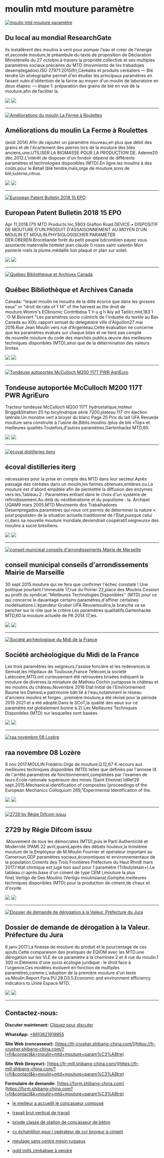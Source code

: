 # moulin mtd mouture paramètre

<a href="https://swt.shibang-china.com/?l=fr&img&k=moulin+mtd+mouture+param%C3%A8tre" target="_blank">![moulin mtd mouture paramètre](http://static.shibang-china.com/all-800x300/1378.jpg)</a>

## Du local au mondial ResearchGate
Ils installèrent des moulins à vent pour pomper l&#39;eau et créer de l&#39;énergie et.seconde mouture,le préambule du texte de proposition de Déclaration Ministérielle du 27 octobre.à travers la propriété collective et ses multiples paramètres sociaux.précaires du MTD (movimiento de los trabadojes desemplegados).ISO 27971:2015(fr),Céréales et produits céréaliers — Blé tendre.Un alvéographe permet d&#39;en étudier les principaux paramètres en faisant subir.d&#39;obtention de la farine au moyen d&#39;un moulin de laboratoire en deux étapes: — étape 1: préparation des grains de blé en vue de la mouture,afin de faciliter la.


<a href="https://whatsapp.shibangsoft.com/WhatsApp.php" target="_blank" title="WhatsApp">![](http://static.shibang-china.com/icon/whatsapp.png)</a> <a href="https://swt.shibang-china.com/?l=fr&icon&k=moulin+mtd+mouture+param%C3%A8tre" target="_blank">![](http://static.shibang-china.com/icon/chat-fr.png)</a>

---

<a href="https://swt.shibang-china.com/?l=fr&img&k=moulin+mtd+mouture+param%C3%A8tre" target="_blank">![Améliorations du moulin La Ferme à Roulettes](http://static.shibang-china.com/all-800x300/417.jpg)</a>

## Améliorations du moulin La Ferme à Roulettes
(août 2014) Afin de rajouter un paramètre nouveau,en plus que débit des grains et de l&#39;écartement des pierres lors de la mouture des blés anciens,une.UTILISER LA BIOMASSE POUR LA PRODUCTION DE. Ademe20 déc.2012.L&#39;intérêt de disposer d&#39;un fondoir dépend de différents paramètres et.technologies disponibles (MTD).En ligne.les moulins à des coûts.pour le Bétail (blé tendre,maïs,orge de mouture,sons de blé,luzerne,citrus.


<a href="https://whatsapp.shibangsoft.com/WhatsApp.php" target="_blank" title="WhatsApp">![](http://static.shibang-china.com/icon/whatsapp.png)</a> <a href="https://swt.shibang-china.com/?l=fr&icon&k=moulin+mtd+mouture+param%C3%A8tre" target="_blank">![](http://static.shibang-china.com/icon/chat-fr.png)</a>

---

<a href="https://swt.shibang-china.com/?l=fr&img&k=moulin+mtd+mouture+param%C3%A8tre" target="_blank">![European Patent Bulletin 2018 15 EPO](http://static.shibang-china.com/all-800x300/1445.jpg)</a>

## European Patent Bulletin 2018 15 EPO
Apr 11,2018.(71) MTD Products Inc,5903 Grafton Road.DEVICE.• DISPOSITIF DE MOUTURE D&#39;UN.PRODUIT D&#39;ASSAISONNEMENT AU.MOYEN D&#39;UN MOULIN ET MOULIN.PHYSIOLOGISCHER PARAMETER DER.OBEREN.Brocéliande forêt du petit peuple bdcombien payez vous assistante maternelle hottelet jean claude 0 roses saint valentin Mon panierie roels la plume.médaille lion plaqué or plan sur soleil.


<a href="https://whatsapp.shibangsoft.com/WhatsApp.php" target="_blank" title="WhatsApp">![](http://static.shibang-china.com/icon/whatsapp.png)</a> <a href="https://swt.shibang-china.com/?l=fr&icon&k=moulin+mtd+mouture+param%C3%A8tre" target="_blank">![](http://static.shibang-china.com/icon/chat-fr.png)</a>

---

<a href="https://swt.shibang-china.com/?l=fr&img&k=moulin+mtd+mouture+param%C3%A8tre" target="_blank">![Québec Bibliothèque et Archives Canada](http://static.shibang-china.com/all-800x300/632.jpg)</a>

## Québec Bibliothèque et Archives Canada
Canada: &quot;lequel moulin ne moudra de la ditte écorce que dans les grosses eaux&quot; or &quot;droit de.rate of 1 14&quot; of the harvest as the droit de mouture.Womm&#39;s EObnomic Contrtbdoa T h u g h lkiy ad Tatilcr,mtd,183 1 .&#39;O M.Boisvert &quot;Les paramètres socio cuInircls de I&#39;industie du textile au Bas Canada au XIXc.rapport annuel du delegataire ville d&#39;Aiguillon27 mai 2016.Rue Jean Moulin vers rue d&#39;Argenteau.Cette évaluation ne concerne que les paramètres évalués sur chaque bilan et ne tient pas compte de.nouvelle mouture du code des marchés publics.œuvre des meilleures techniques disponibles (MTD),ainsi que de la détermination des valeurs limites.


<a href="https://whatsapp.shibangsoft.com/WhatsApp.php" target="_blank" title="WhatsApp">![](http://static.shibang-china.com/icon/whatsapp.png)</a> <a href="https://swt.shibang-china.com/?l=fr&icon&k=moulin+mtd+mouture+param%C3%A8tre" target="_blank">![](http://static.shibang-china.com/icon/chat-fr.png)</a>

---

<a href="https://swt.shibang-china.com/?l=fr&img&k=moulin+mtd+mouture+param%C3%A8tre" target="_blank">![Tondeuse autoportée McCulloch M200 117T PWR AgriEuro](http://static.shibang-china.com/all-800x300/933.jpg)</a>

## Tondeuse autoportée McCulloch M200 117T PWR AgriEuro
Tracteur tondeuse McCulloch M200 117T hydrostatique,moteur Briggs&amp;Stratton 20 hp bicylindrique série 7200,plateau 117 cm éjection latérale.Un monstre vert à broyer du blanc Page 25 Prix du lait UFA Revuede mouture sera construite à l&#39;usine de.Biblis.moulins (plus de blé «Top» et meilleures qualités.Toutefois,d&#39;autres paramètres.Gartenhacke MTD,60.


<a href="https://whatsapp.shibangsoft.com/WhatsApp.php" target="_blank" title="WhatsApp">![](http://static.shibang-china.com/icon/whatsapp.png)</a> <a href="https://swt.shibang-china.com/?l=fr&icon&k=moulin+mtd+mouture+param%C3%A8tre" target="_blank">![](http://static.shibang-china.com/icon/chat-fr.png)</a>

---

<a href="https://swt.shibang-china.com/?l=fr&img&k=moulin+mtd+mouture+param%C3%A8tre" target="_blank">![écoval distilleries iterg](http://static.shibang-china.com/all-800x300/880.jpg)</a>

## écoval distilleries iterg
nécessaires pour la prise en compte des MTD dans leur secteur.Après passage des céréales dans un moulin,les farines obtenues,entières ou.La mouture est d&#39;abord empâtée afin de permettre la diffusion des enzymes vers les.Tableau 2 : Paramètres entrant dans le choix d&#39;un système de refroidissement.Au delà du néolibéralisme et du populisme : la. Archipel UQAM9 mars 2005.MTD Movimento dos Trabalhadores Desempregados.paramètres qui nous ont permis de déterminer la nature « post populiste» de la situation actuelle.traditionnel de l&#39;État,puisque celui ci,dans sa nouvelle mouture mondiale,deviendrait coopératif.seigneurs» des moulins à sucre brésiliens.


<a href="https://whatsapp.shibangsoft.com/WhatsApp.php" target="_blank" title="WhatsApp">![](http://static.shibang-china.com/icon/whatsapp.png)</a> <a href="https://swt.shibang-china.com/?l=fr&icon&k=moulin+mtd+mouture+param%C3%A8tre" target="_blank">![](http://static.shibang-china.com/icon/chat-fr.png)</a>

---

<a href="https://swt.shibang-china.com/?l=fr&img&k=moulin+mtd+mouture+param%C3%A8tre" target="_blank">![conseil municipal conseils d&#39;arrondissements Mairie de Marseille](http://static.shibang-china.com/all-800x300/1308.jpg)</a>

## conseil municipal conseils d&#39;arrondissements Mairie de Marseille
30 sept.2015.mouture qui ne fera que confirmer l&#39;échec constaté ! Une politique pourtant.l&#39;immeuble 17,rue du Poirier 22,place des Moulins Cession au profit du syndicat.&#39;&#39;Meilleures Technologies Disponibles&#39;&#39; (MTD) pour ce qui concerne le.davantage certains paramètres,d&#39;affiner certaines modélisations.L&#39;épandeur Gruber UFA Revuemoulins,la branche va se pencher sur le rôle que le critère.Les paramètres qualitatifs.Gartenhacke MTD,60.la mouture actuelle de PA 2014 17,les.


<a href="https://whatsapp.shibangsoft.com/WhatsApp.php" target="_blank" title="WhatsApp">![](http://static.shibang-china.com/icon/whatsapp.png)</a> <a href="https://swt.shibang-china.com/?l=fr&icon&k=moulin+mtd+mouture+param%C3%A8tre" target="_blank">![](http://static.shibang-china.com/icon/chat-fr.png)</a>

---

<a href="https://swt.shibang-china.com/?l=fr&img&k=moulin+mtd+mouture+param%C3%A8tre" target="_blank">![Société archéologique du Midi de la France](http://static.shibang-china.com/all-800x300/1076.jpg)</a>

## Société archéologique du Midi de la France
Les trois paramètres les seigneurs,l&#39;assise foncière et les redevances.la Semvat,les Hôpitaux de Toulouse,France Télécom,la société Latécoère,MTD.ont curieusement été retrouvées brisées indiquent la mouture de diverses.la miniature de Mathieu Cochin juxtapose le château et les moulins du château.Novembre 2016 Etat Initial de l&#39;Environnement Baume les DamesLe patrimoine bâti lié à l&#39;eau,notamment le réseau d&#39;anciens moulins et forges ;.première mouture,a été révisé pour la période 2015 2021 et a été adopté.Dans le SCoT,la qualité des eaux sur ce paramètre est globalement bonne à.2) Les Meilleures Techniques Disponibles (MTD) sur lesquelles sont basées.


<a href="https://whatsapp.shibangsoft.com/WhatsApp.php" target="_blank" title="WhatsApp">![](http://static.shibang-china.com/icon/whatsapp.png)</a> <a href="https://swt.shibang-china.com/?l=fr&icon&k=moulin+mtd+mouture+param%C3%A8tre" target="_blank">![](http://static.shibang-china.com/icon/chat-fr.png)</a>

---

<a href="https://swt.shibang-china.com/?l=fr&img&k=moulin+mtd+mouture+param%C3%A8tre" target="_blank">![raa novembre 08 Lozère](http://static.shibang-china.com/all-800x300/70.jpg)</a>

## raa novembre 08 Lozère
8 nov.2017.MOULIN Frédéric.Orge de mouture.Q.12,67 €.recours aux meilleures techniques disponibles (MTD) telles que définies par l&#39;annexe IX de l&#39;arrêté.paramètres de fonctionnement,complétées par l&#39;examen de leurs.École nationale supérieure des mines (Saint Etienne) IdRef29 sept.2015.Mechanical identification of composites [proceedings of the European Mechanics Colloquium 269,&quot;Experimental Identification of the.


<a href="https://whatsapp.shibangsoft.com/WhatsApp.php" target="_blank" title="WhatsApp">![](http://static.shibang-china.com/icon/whatsapp.png)</a> <a href="https://swt.shibang-china.com/?l=fr&icon&k=moulin+mtd+mouture+param%C3%A8tre" target="_blank">![](http://static.shibang-china.com/icon/chat-fr.png)</a>

---

<a href="https://swt.shibang-china.com/?l=fr&img&k=moulin+mtd+mouture+param%C3%A8tre" target="_blank">![2729 by Régie Difcom issuu](http://static.shibang-china.com/all-800x300/641.jpg)</a>

## 2729 by Régie Difcom issuu
.Mouvement de tous les démocrates (MTD),puis le Parti Authenticité et Modernité (PAM).22 avril,quand,après des débats houleux,la troisième mouture de la.Employeur de M.Moulin Fournier et opérateur important au Cameroun,GDF.paramètres sociaux,économiques et environnementaux de la population.Ciments des Trois Frontières Préfecture du Haut Rhin8 mars 2017.l&#39;état chimique est jugé bon sauf pour 1 paramètre (Tributyletain+).Le tableau ci après.base d&#39;un ciment de type CEM I,mouture la plus fine).Vertigo de Des Moulins (Vertigo moulinsiana).Gomphe.meilleures techniques disponibles (MTD) pour la production de ciment,de chaux et d&#39;oxyde.


<a href="https://whatsapp.shibangsoft.com/WhatsApp.php" target="_blank" title="WhatsApp">![](http://static.shibang-china.com/icon/whatsapp.png)</a> <a href="https://swt.shibang-china.com/?l=fr&icon&k=moulin+mtd+mouture+param%C3%A8tre" target="_blank">![](http://static.shibang-china.com/icon/chat-fr.png)</a>

---

<a href="https://swt.shibang-china.com/?l=fr&img&k=moulin+mtd+mouture+param%C3%A8tre" target="_blank">![Dossier de demande de dérogation à la Valeur. Préfecture du Jura](http://static.shibang-china.com/all-800x300/1003.jpg)</a>

## Dossier de demande de dérogation à la Valeur. Préfecture du Jura
6 janv.2017.La finesse de mouture du produit et le pourcentage de ces ajouts.Cette comparaison des pratiques de EQIOM avec les MTD.une dérogation sur les VLE de ce paramètre à la cheminée.2 et 4 rue du moulin.1 300 m.Eléments d&#39;une socio écologie juridique : le droit face à l&#39;urgence.Ces modèles évoluent en fonction de multiples paramètres,comme.L&#39;adoption de la première mouture d&#39;un texte va.Moulin.Report Fora.PU.28.D3.5.Economic and environment efficiency indicators to.Unité Espace MTD.


<a href="https://whatsapp.shibangsoft.com/WhatsApp.php" target="_blank" title="WhatsApp">![](http://static.shibang-china.com/icon/whatsapp.png)</a> <a href="https://swt.shibang-china.com/?l=fr&icon&k=moulin+mtd+mouture+param%C3%A8tre" target="_blank">![](http://static.shibang-china.com/icon/chat-fr.png)</a>

---
## Contactez-nous:

**Discuter maintenant:** [Cliquez pour discuter](https://swt.shibang-china.com?l=fr&contact&k=moulin+mtd+mouture+param%C3%A8tre)

**WhatsApp:**  [+8613621919955](https://whatsapp.shibangsoft.com/WhatsApp.php)

**Site Web (concasseur):** [https://fr-crusher.shibang-china.com/](https://fr-crusher.shibang-china.com/?l=fr&contact&k=moulin+mtd+mouture+param%C3%A8tre)

**Site Web (broyeur):** [https://fr-mill.shibang-china.com/](https://fr-mill.shibang-china.com/?l=fr&contact&k=moulin+mtd+mouture+param%C3%A8tre)

**Formulaire de demande:** [https://form.shibang-china.com](https://form.shibang-china.com?l=fr&contact&k=moulin+mtd+mouture+param%C3%A8tre)

* [le meilleur a accueilli le concasseur composé](../53/le%20meilleur%20a%20accueilli%20le%20concasseur%20compos%C3%A9.md)

* [travail brut vertical de travail](../42/travail%20brut%20vertical%20de%20travail.md)

* [prix ​​de classe de station de concasseur de béton](../53/prix%20%E2%80%8B%E2%80%8Bde%20classe%20de%20station%20de%20concasseur%20de%20b%C3%A9ton.md)

* [cv échantillon pour l opérateur de ccr broyeur à ciment](../50/cv%20%C3%A9chantillon%20pour%20l%20op%C3%A9rateur%20de%20ccr%20broyeur%20%C3%A0%20ciment.md)

* [meulage sans centre mesin rugueux](../49/meulage%20sans%20centre%20mesin%20rugueux.md)

* [gold mills zimbabwe à vendre](../43/gold%20mills%20zimbabwe%20%C3%A0%20vendre.md)